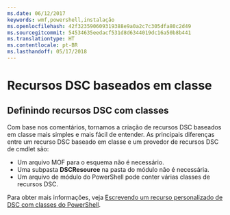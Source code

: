 ```yaml
---
ms.date: 06/12/2017
keywords: wmf,powershell,instalação
ms.openlocfilehash: 42f323590609319388e9a0a2c7c305dfa80c2d49
ms.sourcegitcommit: 54534635eedacf531d8d6344019dc16a50b8b441
ms.translationtype: HT
ms.contentlocale: pt-BR
ms.lasthandoff: 05/17/2018
---
```

# <a name="class-based-dsc-resources"></a>Recursos DSC baseados em classe

## <a name="defining-dsc-resources-with-classes"></a>Definindo recursos DSC com classes

Com base nos comentários, tornamos a criação de recursos DSC baseados em classe mais simples e mais fácil de entender.
As principais diferenças entre um recurso DSC baseado em classe e um provedor de recursos DSC de cmdlet são:

* Um arquivo MOF para o esquema não é necessário.
* Uma subpasta **DSCResource** na pasta do módulo não é necessária.
* Um arquivo de módulo do PowerShell pode conter várias classes de recursos DSC.

Para obter mais informações, veja [Escrevendo um recurso personalizado de DSC com classes do PowerShell](https://msdn.microsoft.com/powershell/dsc/authoringresource).
